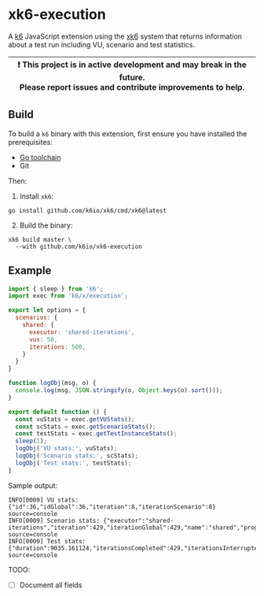 # xk6-execution

A [k6](https://github.com/k6io/k6) JavaScript extension using the
[xk6](https://github.com/k6io/xk6) system that returns information about a
test run including VU, scenario and test statistics.

| :exclamation: This project is in active development and may break in the future.<br>Please report issues and contribute improvements to help. |
|------|


## Build

To build a `k6` binary with this extension, first ensure you have installed the prerequisites:

- [Go toolchain](https://go101.org/article/go-toolchain.html)
- Git

Then:

1. Install `xk6`:
  ```shell
  go install github.com/k6io/xk6/cmd/xk6@latest
  ```

2. Build the binary:
  ```shell
  xk6 build master \
    --with github.com/k6io/xk6-execution
  ```


## Example

```javascript
import { sleep } from 'k6';
import exec from 'k6/x/execution';

export let options = {
  scenarios: {
    shared: {
      executor: 'shared-iterations',
      vus: 50,
      iterations: 500,
    }
  }
}

function logObj(msg, o) {
  console.log(msg, JSON.stringify(o, Object.keys(o).sort()));
}

export default function () {
  const vuStats = exec.getVUStats();
  const scStats = exec.getScenarioStats();
  const testStats = exec.getTestInstanceStats();
  sleep(1);
  logObj('VU stats:', vuStats);
  logObj('Scenario stats:', scStats);
  logObj('Test stats:', testStats);
}
```

Sample output:

```shell
INFO[0009] VU stats: {"id":36,"idGlobal":36,"iteration":8,"iterationScenario":8}  source=console
INFO[0009] Scenario stats: {"executor":"shared-iterations","iteration":429,"iterationGlobal":429,"name":"shared","progress":0.858,"startTime":1624262301.1202478}  source=console
INFO[0009] Test stats: {"duration":9035.161124,"iterationsCompleted":429,"iterationsInterrupted":0,"vusActive":50,"vusMax":50}  source=console
```


TODO:
- [ ] Document all fields
